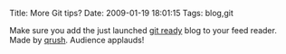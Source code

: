 Title: More Git tips?
Date: 2009-01-19 18:01:15
Tags: blog,git

Make sure you add the just launched <a href="http://gitready.com/">git ready</a> blog to your feed reader. Made by <a href="http://litanyagainstfear.com/">qrush</a>. Audience applauds!